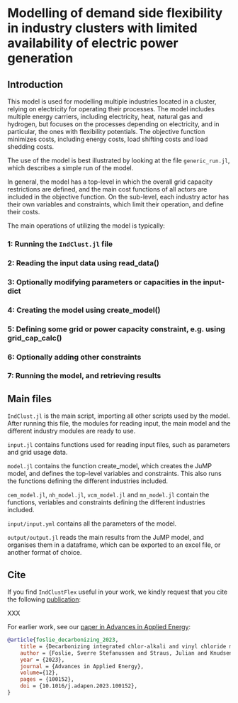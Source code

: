 # Modelling of demand side flexibility in industry clusters with limited availability of electric power generation

## Introduction
This model is used for modelling multiple industries located in a cluster, relying on electricity for operating their processes. The model includes multiple energy carriers, including electricity, heat, natural gas and hydrogen, but focuses on the processes depending on electricity, and in particular, the ones with flexibility potentials. The objective function minimizes costs, including energy costs, load shifting costs and load shedding costs.  

The use of the model is best illustrated by looking at the file `generic_run.jl`, which describes a simple run of the model.

In general, the model has a top-level in which the overall grid capacity restrictions are defined, and the main cost functions of all actors are included in the objective function. On the sub-level, each industry actor has their own variables and constraints, which limit their operation, and define their costs. 

The main operations of utilizing the model is typically:

### 1: Running the `IndClust.jl` file
### 2: Reading the input data using read_data()
### 3: Optionally modifying parameters or capacities in the input-dict
### 4: Creating the model using create_model()
### 5: Defining some grid or power capacity constraint, e.g. using grid_cap_calc()
### 6: Optionally adding other constraints
### 7: Running the model, and retrieving results

## Main files
`IndClust.jl` is the main script, importing all other scripts used by the model. 
After running this file, the modules for reading input, the main model and the different industry modules are ready to use. 

`input.jl` contains functions used for reading input files, such as parameters and grid usage data.

`model.jl` contains the function create_model, which creates the JuMP model, and defines the top-level variables and constraints. This also runs the functions defining the different industries included.

`cem_model.jl`, `nh_model.jl`, `vcm_model.jl` and `mn_model.jl` contain the functions, veriables and constraints defining the different industries included. 

`input/input.yml` contains all the parameters of the model.

`output/output.jl` reads the main results from the JuMP model, and organises them in a dataframe, which can be exported to an excel file, or another format of choice.  


## Cite

If you find `IndClustFlex` useful in your work, we kindly request that you cite the following [publication](https://doi.org/0000/000):

XXX

For earlier work, see our [paper in Advances in Applied Energy](https://www.sciencedirect.com/science/article/pii/S2666792423000318):


```bibtex
@article{foslie_decarbonizing_2023,
	title = {Decarbonizing integrated chlor-alkali and vinyl chloride monomer production: {Reducing} the cost with industrial flexibility},
	author = {Foslie, Sverre Stefanussen and Straus, Julian and Knudsen, Brage Rugstad and Korpås, Magnus},
	year = {2023},
	journal = {Advances in Applied Energy},
    volume={12},
	pages = {100152},
	doi = {10.1016/j.adapen.2023.100152},
}
```
